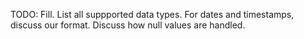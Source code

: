 TODO: Fill. List all suppported data types.
For dates and timestamps, discuss our format.
Discuss how null values are handled.
